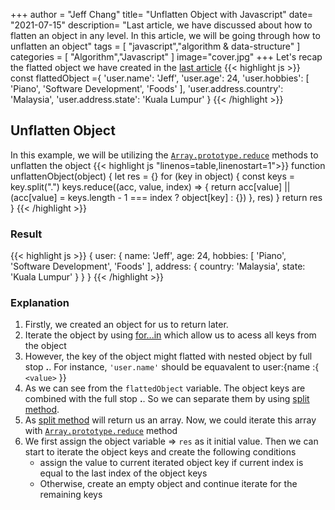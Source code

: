 +++
author = "Jeff Chang"
title= "Unflatten Object with Javascript" 
date= "2021-07-15"
description= "Last article, we have discussed about how to flatten an object in any level. In this article, we will be going through how to unflatten an object" 
tags = [
    "javascript","algorithm & data-structure"
]
categories = [
    "Algorithm","Javascript"
]
image="cover.jpg"
+++
Let's recap the flatted object we have created in the [last article](/p/flatten-object-with-javascript)
{{< highlight js >}}
const flattedObject ={
  'user.name': 'Jeff',
  'user.age': 24,
  'user.hobbies': [ 'Piano', 'Software Development', 'Foods' ],
  'user.address.country': 'Malaysia',
  'user.address.state': 'Kuala Lumpur'
}
{{< /highlight >}}

## Unflatten Object
In this example, we will be utilizing the [`Array.prototype.reduce`](https://developer.mozilla.org/en-US/docs/Web/JavaScript/Reference/Global_Objects/Array/reduce) methods to unflatten the object
{{< highlight js  "linenos=table,linenostart=1">}}
function unflattenObject(object) {
    let res = {}
    for (key in object) {
        const keys = key.split(".")
        keys.reduce((acc, value, index) => {
            return acc[value] || (acc[value] = keys.length - 1 === index ? object[key] : {})
        }, res)
    }
    return res
}
{{< /highlight >}}

### Result
{{< highlight js >}}
{
  user: {
    name: 'Jeff',
    age: 24,
    hobbies: [ 'Piano', 'Software Development', 'Foods' ],
    address: { 
        country: 'Malaysia',
        state: 'Kuala Lumpur' }
  }
}
{{< /highlight >}}

### Explanation
1. Firstly, we created an object for us to return later. 
2. Iterate the object by using [for...in](https://developer.mozilla.org/en-US/docs/Web/JavaScript/Reference/Statements/for...in) which allow us to acess all keys from the object
3. However, the key of the object might flatted with nested object by full stop **.**. For instance,  `'user.name'` should be equavalent to user:{name :{ `<value>` }}
4. As we can see from the `flattedObject` variable. The object keys are combined with the full stop **.**. So we can separate them by using [split method](https://developer.mozilla.org/en-US/docs/Web/JavaScript/Reference/Global_Objects/String/split).
5. As [split method](https://developer.mozilla.org/en-US/docs/Web/JavaScript/Reference/Global_Objects/String/split) will return us an array. Now, we could iterate this array with [`Array.prototype.reduce`](https://developer.mozilla.org/en-US/docs/Web/JavaScript/Reference/Global_Objects/Array/reduce) method
6. We first assign the object variable => `res` as it initial value. Then we can start to iterate the object keys and create the following conditions 
    - assign the value to current iterated object key if current index is equal to the last index of the object keys
    - Otherwise, create an empty object and continue iterate for the remaining keys
